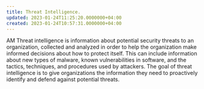 ```yaml
---
title: Threat Intelligence.
updated: 2023-01-24T11:25:20.0000000+04:00
created: 2023-01-24T10:57:31.0000000+04:00
---
```


AM
Threat intelligence is information about potential security threats to an organization, collected and analyzed in order to help the organization make informed decisions about how to protect itself. This can include information about new types of malware, known vulnerabilities in software, and the tactics, techniques, and procedures used by attackers. The goal of threat intelligence is to give organizations the information they need to proactively identify and defend against potential threats.

